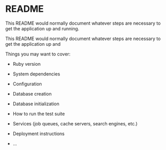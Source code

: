 # README

This README would normally document whatever steps are necessary to get the
application up and running.

This README would normally document whatever steps are necessary to get the
application up and

Things you may want to cover:

* Ruby version

* System dependencies

* Configuration

* Database creation

* Database initialization

* How to run the test suite

* Services (job queues, cache servers, search engines, etc.)

* Deployment instructions

* ...
